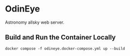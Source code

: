 # OdinEye

Astronomy allsky web server.

## Build and Run the Container Locally

```
docker compose -f odineye.docker-compose.yml up --build
```
